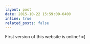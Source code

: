 ```yaml
---
layout: post
date: 2015-10-22 15:59:00-0400
inline: true
related_posts: false
---
```


First version of this website is online! =)
